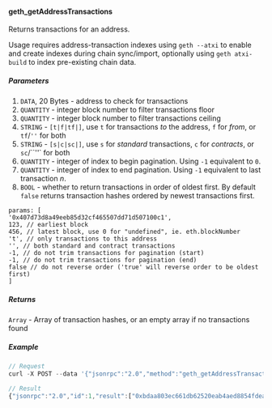 
#### geth_getAddressTransactions

Returns transactions for an address.

Usage requires address-transaction indexes using `geth --atxi` to enable and create indexes during chain sync/import, optionally  using `geth atxi-build` to index pre-existing chain data.


##### Parameters
1. `DATA`, 20 Bytes - address to check for transactions
2. `QUANTITY` - integer block number to filter transactions floor
3. `QUANTITY` - integer block number to filter transactions ceiling
4. `STRING` - `[t|f|tf|]`, use `t` for transactions _to_ the address, `f` for _from_, or `tf`/`''` for both
5. `STRING` - `[s|c|sc|]`, use `s` for _standard_ transactions, `c` for _contracts_, or `sc`/``''` for both
6. `QUANTITY` - integer of index to begin pagination. Using `-1` equivalent to `0`.
7. `QUANTITY` - integer of index to end pagination. Using `-1` equivalent to last transaction _n_.
8. `BOOL` - whether to return transactions in order of oldest first. By default `false` returns transaction hashes ordered by newest transactions first.

```
params: [
'0x407d73d8a49eeb85d32cf465507dd71d507100c1',
123, // earliest block
456, // latest block, use 0 for "undefined", ie. eth.blockNumber
't', // only transactions to this address
'', // both standard and contract transactions
-1, // do not trim transactions for pagination (start)
-1, // do not trim transactions for pagination (end)
false // do not reverse order ('true' will reverse order to be oldest first)
]
```

##### Returns

`Array` - Array of transaction hashes, or an empty array if no transactions found

##### Example
```js
// Request
curl -X POST --data '{"jsonrpc":"2.0","method":"geth_getAddressTransactions","params":["0xb5C694a4cDbc1820Ba4eE8fD6f5AB71a25782534", 5000000, 0, "tf", "sc", -1, -1, false],"id":1}' :8545

// Result
{"jsonrpc":"2.0","id":1,"result":["0xbdaa803ec661db62520eab4aed8854fdea7e04b716849cc67ee7d1c9d94db2d3","0x886e2197a1a703bfed97a39b627f40d8f8beed1fc4814fe8a9618281450f1046","0x4b7f948442732719b31d35139f4269ad021984975c23c35190ac89ef225e95eb","0x35aec85ad9718e937c4e7c11b6f47eebd557cc31b46afc7e19ac888e57e6cdcc","0x0cc2cd8e2b79ef43f441666c0f9de1f06e3690dc3fe64b6fe5d41976115f9184","0x0a06510426a311056e093d1b7a9aabafcb8ce723a6c5c40a9e02824db565844a"]}
```
